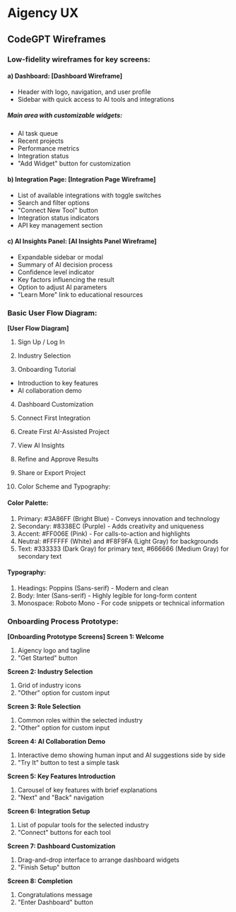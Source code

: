 # Aigency UX

## CodeGPT Wireframes

### Low-fidelity wireframes for key screens:

#### a) Dashboard: [Dashboard Wireframe]

- Header with logo, navigation, and user profile
- Sidebar with quick access to AI tools and integrations

##### Main area with customizable widgets:
- AI task queue
- Recent projects
- Performance metrics
- Integration status
- "Add Widget" button for customization

#### b) Integration Page: [Integration Page Wireframe]

- List of available integrations with toggle switches
- Search and filter options
- "Connect New Tool" button
- Integration status indicators
- API key management section

#### c) AI Insights Panel: [AI Insights Panel Wireframe]

- Expandable sidebar or modal
- Summary of AI decision process
- Confidence level indicator
- Key factors influencing the result
- Option to adjust AI parameters
- "Learn More" link to educational resources

### Basic User Flow Diagram:

**[User Flow Diagram]**

1. Sign Up / Log In
2. Industry Selection

3. Onboarding Tutorial

- Introduction to key features
- AI collaboration demo

4. Dashboard Customization

5. Connect First Integration

6. Create First AI-Assisted Project

7. View AI Insights

8. Refine and Approve Results

9. Share or Export Project

10. Color Scheme and Typography:

#### Color Palette:

1. Primary: #3A86FF (Bright Blue) - Conveys innovation and technology
2. Secondary: #8338EC (Purple) - Adds creativity and uniqueness
3. Accent: #FF006E (Pink) - For calls-to-action and highlights
4. Neutral: #FFFFFF (White) and #F8F9FA (Light Gray) for backgrounds
5. Text: #333333 (Dark Gray) for primary text, #666666 (Medium Gray) for secondary text

#### Typography:

1. Headings: Poppins (Sans-serif) - Modern and clean
2. Body: Inter (Sans-serif) - Highly legible for long-form content
3. Monospace: Roboto Mono - For code snippets or technical information

### Onboarding Process Prototype:

**[Onboarding Prototype Screens] Screen 1: Welcome**

1. Aigency logo and tagline
2. "Get Started" button

**Screen 2: Industry Selection**

1. Grid of industry icons
2. "Other" option for custom input

**Screen 3: Role Selection**

1. Common roles within the selected industry
2. "Other" option for custom input

**Screen 4: AI Collaboration Demo**

1. Interactive demo showing human input and AI suggestions side by side
2. "Try It" button to test a simple task

**Screen 5: Key Features Introduction**

1. Carousel of key features with brief explanations
2. "Next" and "Back" navigation

**Screen 6: Integration Setup**

1. List of popular tools for the selected industry
2. "Connect" buttons for each tool

**Screen 7: Dashboard Customization**

1. Drag-and-drop interface to arrange dashboard widgets
2. "Finish Setup" button

**Screen 8: Completion**

1. Congratulations message
2. "Enter Dashboard" button
